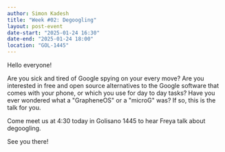 ```yaml
---
author: Simon Kadesh
title: "Week #02: Degoogling"
layout: post-event
date-start: "2025-01-24 16:30"
date-end: "2025-01-24 18:00"
location: "GOL-1445"
---
```


Hello everyone!

Are you sick and tired of Google spying on your every move? Are you interested in free and open source alternatives to the Google software that comes with your phone, or which you use for day to day tasks? Have you ever wondered what a "GrapheneOS" or a "microG" was? If so, this is the talk for you.

Come meet us at 4:30 today in Golisano 1445 to hear Freya talk about degoogling.

See you there!
